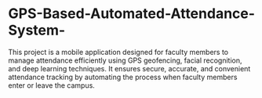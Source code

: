 # GPS-Based-Automated-Attendance-System-
This project is a mobile application designed for faculty members to manage attendance efficiently using GPS geofencing, facial recognition, and deep learning techniques. It ensures secure, accurate, and convenient attendance tracking by automating the process when faculty members enter or leave the campus.  
